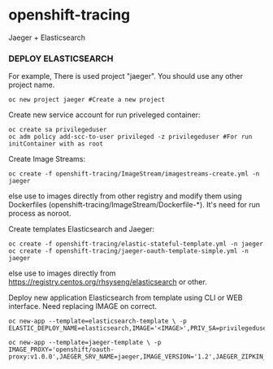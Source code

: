 # openshift-tracing
Jaeger + Elasticsearch
### DEPLOY ELASTICSEARCH

For example, There is used project "jaeger". You should use any other project name.

```
oc new project jaeger #Create a new project
```
Create new service account for run priveleged container:
```
oc create sa privilegeduser
oc adm policy add-scc-to-user privileged -z privilegeduser #For run initContainer with as root
```
Create Image Streams:
```
oc create -f openshift-tracing/ImageStream/imagestreams-create.yml -n jaeger
```
else use to images directly from other registry and modify them using Dockerfiles (openshift-tracing/ImageStream/Dockerfile-*). It's need for run process as noroot.
  
Create templates Elasticsearch and Jaeger:
```
oc create -f openshift-tracing/elastic-stateful-template.yml -n jaeger
oc create -f openshift-tracing/jaeger-oauth-template-simple.yml -n jaeger
```


else use to images directly from https://registry.centos.org/rhsyseng/elasticsearch or other.

Deploy new application Elasticsearch from template using CLI or WEB interface. Need replacing IMAGE on correct. 

```
oc new-app --template=elasticsearch-template \ -p ELASTIC_DEPLOY_NAME=elasticsearch,IMAGE='<IMAGE>',PRIV_SA=privilegeduser,ELASTIC_MEMORY=512Mi
```

```
oc new-app --template=jaeger-template \ -p IMAGE_PROXY='openshift/oauth-proxy:v1.0.0',JAEGER_SRV_NAME=jaeger,IMAGE_VERSION='1.2',JAEGER_ZIPKIN_SERVICE_NAME=zipkin
```


